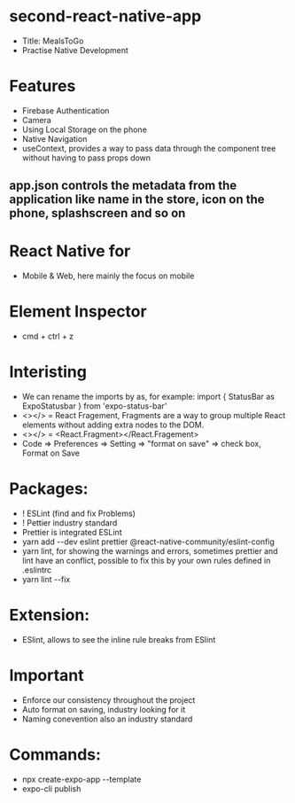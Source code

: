 # second-react-native-app
- Title: MealsToGo
- Practise Native Development

# Features
- Firebase Authentication
- Camera
- Using Local Storage on the phone
- Native Navigation 
- useContext, provides a way to pass data through the component tree without having to pass props down

## app.json controls the metadata from the application like name in the store, icon on the phone, splashscreen and so on

# React Native for
- Mobile & Web, here mainly the focus on mobile

# Element Inspector
- cmd + ctrl + z

# Interisting
- We can rename the imports by as, for example: import { StatusBar as ExpoStatusbar } from 'expo-status-bar'
- <></> = React Fragement, Fragments are a way to group multiple React elements without adding extra nodes to the DOM.
- <></> = <React.Fragment></React.Fragement>
- Code => Preferences => Setting => "format on save" => check box, Format on Save

# Packages:
- ! ESLint (find and fix Problems)
- ! Pettier industry standard
- Prettier is integrated ESLint
- yarn add --dev eslint prettier @react-native-community/eslint-config
- yarn lint, for showing the warnings and errors, sometimes prettier and lint have an conflict, possible to fix this by your own rules defined in .eslintrc 
- yarn lint --fix

# Extension:
- ESlint, allows to see the inline rule breaks from ESlint

# Important
- Enforce our consistency throughout the project
- Auto format on saving, industry looking for it
- Naming conevention also an industry standard 

# Commands:
- npx create-expo-app --template
- expo-cli publish
